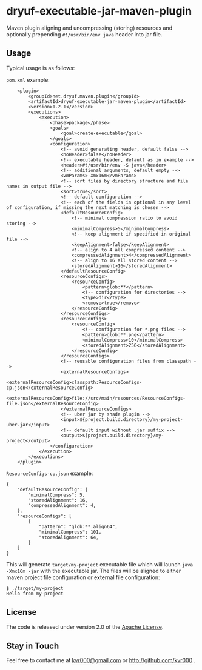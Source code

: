 # dryuf-executable-jar-maven-plugin

Maven plugin aligning and uncompressing (storing) resources and optionally prepending `#!/usr/bin/env java` header into jar file.

## Usage

Typical usage is as follows:

`pom.xml` example:
```
	<plugin>
		<groupId>net.dryuf.maven.plugin</groupId>
		<artifactId>dryuf-executable-jar-maven-plugin</artifactId>
		<version>1.2.1</version>
		<executions>
			<execution>
				<phase>package</phase>
				<goals>
					<goal>create-executable</goal>
				</goals>
				<configuration>
					<!-- avoid generating header, default false -->
					<noHeader>false</noHeader>
					<!-- executable header, default as in example -->
					<header>#!/usr/bin/env -S java</header>
					<!-- additional arguments, default empty -->
					<vmParams>-Xmx16m</vmParams>
					<!-- sort files by directory structure and file names in output file -->
					<sort>true</sort>
					<!-- default configuration -->
					<!-- each of the fields is optional in any level of configuration, if missing the next matching is chosen -->
					<defaultResourceConfig>
						<!-- minimal compression ratio to avoid storing -->
						<minimalCompress>5</minimalCompress>
						<!-- keep alignment if specified in original file -->
						<keepAlignment>false</keepAlignment>
						<!-- align to 4 all compressed content -->
						<compressedAlignment>4</compressedAlignment>
						<!-- align to 16 all stored content -->
						<storedAlignment>16</storedAlignment>
					</defaultResourceConfig>
					<resourceConfigs>
						<resourceConfig>
							<pattern>glob:**</pattern>
							<!-- configuration for directories -->
							<type>dir</type>
							<remove>true</remove>
						</resourceConfig>
					</resourceConfigs>
					<resourceConfigs>
						<resourceConfig>
							<!-- configuration for *.png files -->
							<pattern>glob:**.png</pattern>
							<minimalCompress>10</minimalCompress>
							<storedAlignment>256</storedAlignment>
						</resourceConfig>
					</resourceConfigs>
					<!-- reusable configuration files from classpath -->
					<externalResourceConfigs>
						<externalResourceConfig>classpath:ResourceConfigs-cp.json</externalResourceConfig>
						<externalResourceConfig>file://src/main/resources/ResourceConfigs-file.json</externalResourceConfig>
					</externalResourceConfigs>
					<!-- uber jar by shade plugin -->
					<input>${project.build.directory}/my-project-uber.jar</input>
					<!-- default input without .jar suffix -->
					<output>${project.build.directory}/my-project</output>
				</configuration>
			</execution>
		</executions>
	</plugin>
```

`ResourceConfigs-cp.json` example:
```
{
	"defaultResourceConfig": {
		"minimalCompress": 5,
		"storedAlignment": 16,
		"compressedAlignment": 4,
	},
	"resourceConfigs": [
		{
			"pattern": "glob:**.align64",
			"minimalCompress": 101,
			"storedAlignment": 64,
		}
	]
}
```

This will generate `target/my-project` executable file which will launch `java -Xmx16m -jar` with the executable jar.  The files will be aligned to either maven project file configuration or external file configuration:

```
$ ./target/my-project
Hello from my-project
```


## License

The code is released under version 2.0 of the [Apache License][].

## Stay in Touch

Feel free to contact me at kvr000@gmail.com or http://github.com/kvr000 .

[Apache License]: http://www.apache.org/licenses/LICENSE-2.0
